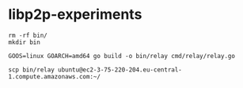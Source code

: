 # libp2p-experiments

```shell
rm -rf bin/
mkdir bin

GOOS=linux GOARCH=amd64 go build -o bin/relay cmd/relay/relay.go

scp bin/relay ubuntu@ec2-3-75-220-204.eu-central-1.compute.amazonaws.com:~/
```